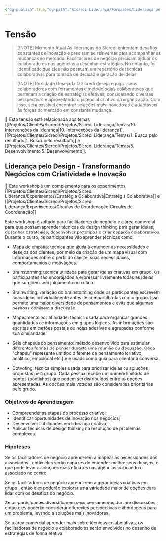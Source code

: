 ```yaml
---
{"dg-publish":true,"dg-path":"Sicredi Liderança/Formações/Liderança pelo Design.md","permalink":"/Sicredi Liderança/Formações/Liderança pelo Design/"}
---
```



# Tensão

> [!NOTE] Momento Atual
>  As lideranças do Sicredi enfrentam desafios constantes de inovação e precisam se reinventar para acompanhar as mudanças no mercado. Facilitadores de negócio precisam ajduar os colaboradores nas agências a desenhar estratégias. No entanto, foi identificado que eles não possuem um repertório de técnicas colaborativas para tomada de decisão e geração de ideias.

> [!NOTE] Realidade Desejada
>  O Sicredi deseja equipar seus colaboradores com ferramentas e metodologias colaborativas que permitam a criação de estratégias efetivas, considerando diversas perspectivas e aproveitando o potencial criativo da organização. Com isso, será possível encontrar soluções mais inovadoras e adaptáveis às forças do mercado em constante mudança.

🔗 Esta tensão está relacionada aos temas [[Projetos/Clientes/Sicredi/Projetos/Sicredi Liderança/Temas/10. Intervenções da liderança\|10. Intervenções da liderança]], [[Projetos/Clientes/Sicredi/Projetos/Sicredi Liderança/Temas/1. Busca pelo resultado\|1. Busca pelo resultado]] e [[Projetos/Clientes/Sicredi/Projetos/Sicredi Liderança/Temas/5. Desenvolvimento\|5. Desenvolvimento]].

## Liderança pelo Design - Transformando Negócios com Criatividade e Inovação

🔗 Este workshop é um complemento para os experimentos [[Projetos/Clientes/Sicredi/Projetos/Sicredi Liderança/Experimentos/Estratégia Colaborativa\|Estratégia Colaborativa]] e [[Projetos/Clientes/Sicredi/Projetos/Sicredi Liderança/Experimentos/Círculos de Coordenação\|Círculos de Coordenação]]

Este workshop é voltado para facilitadores de negócio e a área comercial para que possam aprender técnicas de design thinking para gerar ideias, desenhar estratégias, desenvolver protótipos e criar espaços colaborativos. Durante o curso, os participantes vão aprender técnicas como:

- Mapa de empatia: técnica que ajuda a entender as necessidades e desejos dos clientes, por meio da criação de um mapa visual com informações sobre o perfil do cliente, suas necessidades, comportamentos e motivações.

- Brainstorming: técnica utilizada para gerar ideias criativas em grupo. Os participantes são encorajados a expressar livremente todas as ideias que surgirem sem julgamento ou crítica.

- Brainwriting: variação do brainstorming onde os participantes escrevem suas ideias individualmente antes de compartilhá-las com o grupo. Isso permite uma maior diversidade de pensamentos e evita que algumas pessoas dominem a discussão.

- Mapeamento por afinidade: técnica usada para organizar grandes quantidades de informações em grupos lógicos. As informações são escritas em cartões postais ou notas adesivas e agrupadas conforme sua similaridade.

- Seis chapéus do pensamento: método desenvolvido para estimular diferentes formas de pensar durante uma reunião ou discussão. Cada "chapéu" representa um tipo diferente de pensamento (criativo, analítico, emocional etc.) e é usado como guia para orientar a conversa.

- Dotvoting: técnica simples usada para priorizar ideias ou soluções propostas pelo grupo. Cada pessoa recebe um número limitado de pontos (pontinhos) que podem ser distribuídos entre as opções apresentadas. As opções mais votadas são consideradas prioritárias pelo grupo.

### Objetivos de Aprendizagem
- Compreender as etapas do processo criativo;
- Identificar oportunidades de inovação nos negócios;
- Desenvolver habilidades em liderança criativa;
- Aplicar técnicas de design thinking na resolução de problemas complexos.

### Hipóteses

Se os facilitadores de negócio aprenderem a mapear as necessidades dos associados ,
então eles serão capazes de entender melhor seus desejos, o que pode levar a soluções mais eficazes nas agências colocando o associado no centro.

Se os facilitadores de negócio aprenderem a gerar ideias criativas em grupo , então eles poderão explorar uma variedade maior de opções para lidar com os desafios do negócio.

Se os participantes diversificarem seus pensamentos durante discussões, então eles poderão considerar diferentes perspectivas e abordagens para um problema, levando a soluções mais inovadoras.

Se a área comercial aprender mais sobre técnicas colaborativas, os facilitadores de negócio e colaboradores serão envolvidos no desenho de estratégias de forma efetiva.


